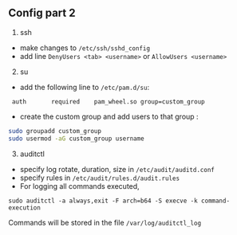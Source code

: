 ## Config part 2

1. ssh
* make changes to `/etc/ssh/sshd_config`
* add line `DenyUsers <tab> <username>` or `AllowUsers <username>`
2. su
* add the following line to `/etc/pam.d/su`:
```
 auth 		required	pam_wheel.so group=custom_group ⁠
```
* create the custom group and add users to that group :
```bash
sudo groupadd custom_group
sudo usermod -aG custom_group username
```

3. auditctl
* specify log rotate, duration, size in `/etc/audit/auditd.conf`
* specify rules in `/etc/audit/rules.d/audit.rules`
* For logging all commands executed, 
```
sudo auditctl -a always,exit -F arch=b64 -S execve -k command-execution
```
Commands will be stored in the file `/var/log/auditctl_log`
